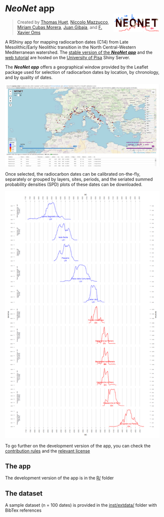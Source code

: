 # ***NeoNet*** app <br> <img src="doc/img/neonet.png" width='150px' align="right"/>
> Created by [Thomas Huet](mailto:thomashuet7@gmail.com), [Niccolo Mazzucco](mailto:niccolo.mazzucco@unipi.it), [Miriam Cubas Morera](mailto:mcubas.morera@gmail.com), [Juan Gibaja](jfgibaja@gmail.com), and [F. Xavier Oms](oms@ub.edu)

A RShiny app for mapping radiocarbon dates (C14) from Late Mesolithic/Early Neolithic transition in the North Central-Western Mediterranean watershed. The [stable version of the ***NeoNet app***](http://shinyserver.cfs.unipi.it:3838/C14/) and the [web tutorial](http://shinyserver.cfs.unipi.it:3838/neonet/index.html) are hosted on the [University of Pisa](https://www.unipi.it/index.php/english) Shiny Server.

The ***NeoNet app*** offers a geographical window provided by the Leaflet package used for selection of radiocarbon dates by location, by chronology, and by quality of dates. 
  
<center>
  
![](doc/img/panel_map.png)
  
</center>
  
Once selected, the radiocarbon dates can be calibrated on-the-fly, separately or grouped by layers, sites, periods, and the seriated summed probability densities (SPD) plots of these dates can be downloaded.
  
<center>
  
![](doc/img/neonet_calib_example.png)
  
</center>
  
To go further on the development version of the app, you can check the [contribution rules](https://github.com/zoometh/neonet/blob/master/github/CONTRIBUTING.md) and the [relevant license](https://github.com/zoometh/neonet/blob/master/LICENSE)

## The app

The development version of the app is in the [R/](https://github.com/zoometh/neonet/tree/main/R) folder

## The dataset

A sample dataset (n = 100 dates) is provided in the [inst/extdata/](https://github.com/zoometh/neonet/tree/main/inst/extdata) folder with BibTex references
